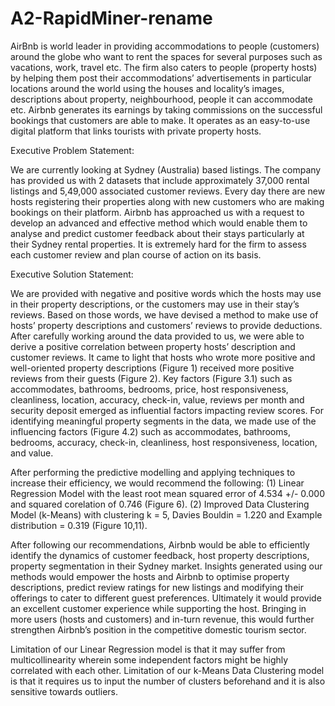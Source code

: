 # A2-RapidMiner-rename

AirBnb is world leader in providing accommodations to people (customers) around the globe who want to rent the spaces 
for several purposes such as vacations, work, travel etc. The firm also caters to people (property hosts) by helping them 
post their accommodations’ advertisements in particular locations around the world using the houses and locality’s 
images, descriptions about property, neighbourhood, people it can accommodate etc. Airbnb generates its earnings by 
taking commissions on the successful bookings that customers are able to make. It operates as an easy-to-use digital 
platform that links tourists with private property hosts.  

Executive Problem Statement: 

We are currently looking at Sydney (Australia) based listings. The company has provided us with 2 datasets that include 
approximately 37,000 rental listings and 5,49,000 associated customer reviews. Every day there are new hosts 
registering their properties along with new customers who are making bookings on their platform. Airbnb has approached 
us with a request to develop an advanced and effective method which would enable them to analyse and predict 
customer feedback about their stays particularly at their Sydney rental properties. It is extremely hard for the firm to 
assess each customer review and plan course of action on its basis.  

Executive Solution Statement: 

We are provided with negative and positive words which the hosts may use in their property descriptions, or the 
customers may use in their stay’s reviews. Based on those words, we have devised a method to make use of hosts’ 
property descriptions and customers’ reviews to provide deductions. After carefully working around the data provided to 
us, we were able to derive a positive correlation between property hosts’ description and customer reviews. It came to 
light that hosts who wrote more positive and well-oriented property descriptions (Figure 1) received more positive reviews 
from their guests (Figure 2). Key factors (Figure 3.1) such as accommodates, bathrooms, bedrooms, price, host 
responsiveness, cleanliness, location, accuracy, check-in, value, reviews per month and security deposit emerged as 
influential factors impacting review scores. For identifying meaningful property segments in the data, we made use of the 
influencing factors (Figure 4.2) such as accommodates, bathrooms, bedrooms, accuracy, check-in, cleanliness, host 
responsiveness, location, and value. 

After performing the predictive modelling and applying techniques to increase their efficiency, we would recommend the 
following: (1) Linear Regression Model with the least root mean squared error of 4.534 +/- 0.000 and squared corelation 
of 0.746 (Figure 6). (2) Improved Data Clustering Model (k-Means) with clustering k = 5, Davies Bouldin = 1.220 and 
Example distribution = 0.319 (Figure 10,11). 

After following our recommendations, Airbnb would be able to efficiently identify the dynamics of customer feedback, host 
property descriptions, property segmentation in their Sydney market. Insights generated using our methods would 
empower the hosts and Airbnb to optimise property descriptions, predict review ratings for new listings and modifying 
their offerings to cater to different guest preferences. Ultimately it would provide an excellent customer experience while 
supporting the host. Bringing in more users (hosts and customers) and in-turn revenue, this would further strengthen 
Airbnb’s position in the competitive domestic tourism sector. 

Limitation of our Linear Regression model is that it may suffer from multicollinearity wherein some independent factors 
might be highly correlated with each other. Limitation of our k-Means Data Clustering model is that it requires us to input 
the number of clusters beforehand and it is also sensitive towards outliers. 
